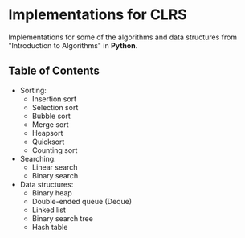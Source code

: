 # Implementations for CLRS

Implementations for some of the algorithms and data structures from
"Introduction to Algorithms" in **Python**.

## Table of Contents

- Sorting:
  - Insertion sort
  - Selection sort
  - Bubble sort
  - Merge sort
  - Heapsort
  - Quicksort
  - Counting sort
- Searching:
  - Linear search
  - Binary search
- Data structures:
  - Binary heap
  - Double-ended queue (Deque)
  - Linked list
  - Binary search tree
  - Hash table
